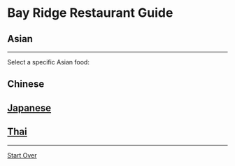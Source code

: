 # Bay Ridge Restaurant Guide
## Asian
---
Select a specific Asian food:
## Chinese
## [Japanese](japanese.md)
## [Thai](thai.md)
---
[Start Over](../home.md)